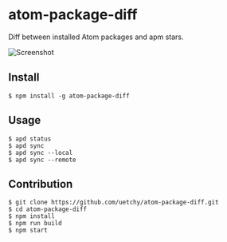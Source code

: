 # atom-package-diff

Diff between installed Atom packages and apm stars.

![Screenshot](http://randompaper.co.s3.amazonaws.com/apd-ss1.png)

## Install

```
$ npm install -g atom-package-diff
```

## Usage

```
$ apd status
$ apd sync
$ apd sync --local
$ apd sync --remote
```

## Contribution

```
$ git clone https://github.com/uetchy/atom-package-diff.git
$ cd atom-package-diff
$ npm install
$ npm run build
$ npm start
```

